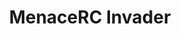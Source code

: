 ---
color: green
category: Antennas
group: Directional
visible: true
order: 1
title: MenaceRC Invader
link: https://pyrodrone.com/pages/search-results-page?q=invader
img: /uploads/equipment/video/antennas-menacerc-invader.png
text: MenaceRC is a relatively small manufacturer, but their antennas are quite good for the price. The invader is a great budget general-purpose directional antenna with a patch-style construction. The beam is pretty wide, for good area coverage
info: 
  - $11.99
  - 6.5dB<Gain>
  - RHCP/LHCP<Polarization>
  - SMA straight<Connector>
  - 11g
---